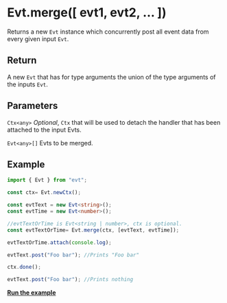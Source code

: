 # Evt.merge\(\[ evt1, evt2, ... \]\)

Returns a new `Evt` instance which concurrently post all event data from every given input `Evt`.

## Return

A new `Evt` that has for type arguments the union of the type arguments of the inputs `Evt`.

## Parameters

`Ctx<any>` _Optional_, `Ctx` that will be used to detach the handler that has been attached to the input Evts.

`Evt<any>[]` Evts to be merged.

## Example

```typescript
import { Evt } from "evt";

const ctx= Evt.newCtx();

const evtText = new Evt<string>();
const evtTime = new Evt<number>();

//evtTextOrTime is Evt<string | number>, ctx is optional.
const evtTextOrTime= Evt.merge(ctx, [evtText, evtTime]);

evtTextOrTime.attach(console.log);

evtText.post("Foo bar"); //Prints "Foo bar"

ctx.done();

evtText.post("Foo bar"); //Prints nothing
```

[**Run the example**](https://stackblitz.com/edit/evt-nbshnc?embed=1&file=index.ts&hideExplorer=1)

